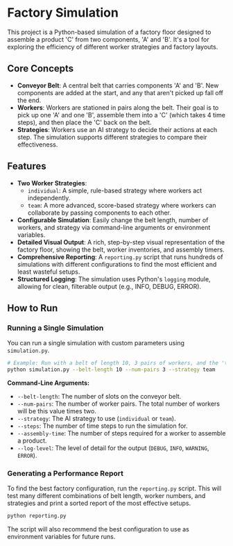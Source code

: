 # Factory Simulation

This project is a Python-based simulation of a factory floor designed to assemble a product 'C' from two components, 'A' and 'B'. It's a tool for exploring the efficiency of different worker strategies and factory layouts.

## Core Concepts

- **Conveyor Belt**: A central belt that carries components 'A' and 'B'. New components are added at the start, and any that aren't picked up fall off the end.
- **Workers**: Workers are stationed in pairs along the belt. Their goal is to pick up one 'A' and one 'B', assemble them into a 'C' (which takes 4 time steps), and then place the 'C' back on the belt.
- **Strategies**: Workers use an AI strategy to decide their actions at each step. The simulation supports different strategies to compare their effectiveness.

## Features

- **Two Worker Strategies**:
    - `individual`: A simple, rule-based strategy where workers act independently.
    - `team`: A more advanced, score-based strategy where workers can collaborate by passing components to each other.
- **Configurable Simulation**: Easily change the belt length, number of workers, and strategy via command-line arguments or environment variables.
- **Detailed Visual Output**: A rich, step-by-step visual representation of the factory floor, showing the belt, worker inventories, and assembly timers.
- **Comprehensive Reporting**: A `reporting.py` script that runs hundreds of simulations with different configurations to find the most efficient and least wasteful setups.
- **Structured Logging**: The simulation uses Python's `logging` module, allowing for clean, filterable output (e.g., INFO, DEBUG, ERROR).

## How to Run

### Running a Single Simulation

You can run a single simulation with custom parameters using `simulation.py`.

```bash
# Example: Run with a belt of length 10, 3 pairs of workers, and the 'team' strategy
python simulation.py --belt-length 10 --num-pairs 3 --strategy team
```

**Command-Line Arguments:**

- `--belt-length`: The number of slots on the conveyor belt.
- `--num-pairs`: The number of worker pairs. The total number of workers will be this value times two.
- `--strategy`: The AI strategy to use (`individual` or `team`).
- `--steps`: The number of time steps to run the simulation for.
- `--assembly-time`: The number of steps required for a worker to assemble a product.
- `--log-level`: The level of detail for the output (`DEBUG`, `INFO`, `WARNING`, `ERROR`).

### Generating a Performance Report

To find the best factory configuration, run the `reporting.py` script. This will test many different combinations of belt length, worker numbers, and strategies and print a sorted report of the most effective setups.

```bash
python reporting.py
```

The script will also recommend the best configuration to use as environment variables for future runs.
